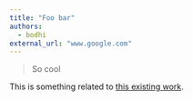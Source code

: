 ```yaml
---
title: "Foo bar"
authors:
  - bodhi
external_url: "www.google.com"
---
```


> So cool

This is something related to [this existing work](/content/articles/abhiseka_orzech).
